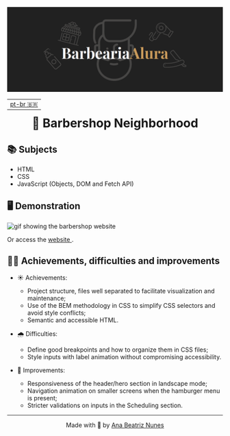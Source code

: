 <img src="./assets/readme/barbearia-alura-banner.png" alt="banner da Barbearia Alura">
<table align="right">
  <tr>
    <td>
      <a href="https://github.com/ananuness/barbearia-alura#barbearia-alura" width="60px">pt-br 🇧🇷</a>
    </td>
  </tr>
</table>
<h1 align="center">💈 Barbershop Neighborhood</h1>

<!-- <p align="center">
  Barbershop project introduced in the first HTML and CSS course of the Fullstack
  road of Grupo Boticário's
  <a href="https://desenvolve.grupoboticario.com.br/">Desenvolve Program</a> 
  in partnership with
  <a href="https://www.alura.com.br/">Alura</a> ✨
</p> -->

<!-- <p align="center">
 <a href="#books-subjects">Subjects</a> • 
 <a href="#desktop_computer-demonstration">Demonstration</a> •
 <a href="#woman_technologist-achievements-difficulties-e-improvements">
  Achievements, difficulties and improvements 
 </a>
</p> -->

## :books: Subjects

- HTML
- CSS
- JavaScript (Objects, DOM and Fetch API)

## :desktop_computer: Demonstration

<img src="./assets/readme/barbershop-overview.gif" alt="gif showing the barbershop website">
<p>
  Or access the 
  <a href="https://ananuness.github.io/barbearia-alura/">
    website
  </a>.
</p>

## :woman_technologist: Achievements, difficulties and improvements

- ☀️ Achievements:

  - Project structure, files well separated to facilitate visualization and maintenance;
  - Use of the BEM methodology in CSS to simplify CSS selectors and avoid style conflicts;
  - Semantic and accessible HTML.

- 🌧️ Difficulties:

  - Define good breakpoints and how to organize them in CSS files;
  - Style inputs with label animation without compromising accessibility.

- 🌈 Improvements:

  - Responsiveness of the header/hero section in landscape mode;
  - Navigation animation on smaller screens when the hamburger menu is present;
  - Stricter validations on inputs in the Scheduling section.

<hr>

<p align="center">
  Made with 🤎 by
  <a align="center" href="https://www.linkedin.com/in/ana-beatriz-nunes/">
    Ana Beatriz Nunes
  </a>
</p>
